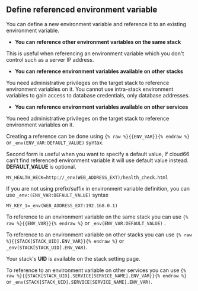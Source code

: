 <!-- usedin: [ _legacy_docker/deployment/env-vars-v1.md, _maestro/Deployment/env-vars-v1.md, _node/deployment/env-vars-v1.md, _rails/deployment/env-vars-v1.md, _skycap/deployment/env-vars-v1.md] -->


## Define referenced environment variable

You can define a new environment variable and reference it to an existing environment variable.

- **You can reference other environment variables on the same stack**  

This is useful when referencing an environment variable which you don't control such as a server IP address.
- **You can reference environment variables available on other stacks**  

You need administrative privileges on the target stack to reference environment variables on it. You cannot use intra-stack environment variables to gain access to database credentials, only database addresses.
- **You can reference environment variables available on other services**  

You need administrative privileges on the target stack to reference environment variables on it.

Creating a reference can be done using  ``{% raw %}{{ENV_VAR}}{% endraw %}``  or `_env(ENV_VAR:DEFAULT_VALUE)`  syntax. 

Second form is useful when you want to specify a default value, If cloud66 can’t find referenced environment variable it will use default value instead. **DEFAULT_VALUE** is optional. 



```
MY_HEALTH_HECK=http://_env(WEB_ADDRESS_EXT)/health_check.html
```


If you are not using prefix/suffix in environment variable definition, you can use 
`_env:(ENV_VAR:DEFAULT_VALUE)` 
 syntax

```
MY_KEY_1=_env(WEB_ADDRESS_EXT:192.168.0.1)
```
	
To reference to an environment variable on the same stack you can use `{% raw %}{{ENV_VAR}}{% endraw %}` or `_env(ENV_VAR:DEFAULT_VALUE)` . 

To reference to an environment variable on other stacks you can use `{% raw %}{{STACK[STACK_UID].ENV_VAR}}{% endraw %}` or `_env(STACK[STACK_UID].ENV_VAR)`. 

Your stack's  **UID** is available on the stack setting page. 

To reference to an environment variable on other services you can use `{% raw %}{{STACK[STACK_UID].SERVICE[SERVICE_NAME].ENV_VAR}}{% endraw %}`  or `_env(STACK[STACK_UID].SERVICE[SERVICE_NAME].ENV_VAR)`.


